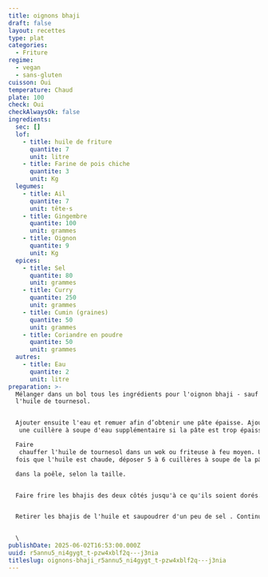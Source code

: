 ```yaml
---
title: oignons bhaji
draft: false
layout: recettes
type: plat
categories:
  - Friture
regime:
  - vegan
  - sans-gluten
cuisson: Oui
temperature: Chaud
plate: 100
check: Oui
checkAlwaysOk: false
ingredients:
  sec: []
  lof:
    - title: huile de friture
      quantite: 7
      unit: litre
    - title: Farine de pois chiche
      quantite: 3
      unit: Kg
  legumes:
    - title: Ail
      quantite: 7
      unit: tête·s
    - title: Gingembre
      quantite: 100
      unit: grammes
    - title: Oignon
      quantite: 9
      unit: Kg
  epices:
    - title: Sel
      quantite: 80
      unit: grammes
    - title: Curry
      quantite: 250
      unit: grammes
    - title: Cumin (graines)
      quantite: 50
      unit: grammes
    - title: Coriandre en poudre
      quantite: 50
      unit: grammes
  autres:
    - title: Eau
      quantite: 2
      unit: litre
preparation: >-
  Mélanger dans un bol tous les ingrédients pour l'oignon bhaji - sauf l'eau,
  l'huile de tournesol.


  Ajouter ensuite l'eau et remuer afin d’obtenir une pâte épaisse. Ajouter
   une cuillère à soupe d'eau supplémentaire si la pâte est trop épaisse.

  Faire
   chauffer l'huile de tournesol dans un wok ou friteuse à feu moyen. Une 
  fois que l'huile est chaude, déposer 5 à 6 cuillères à soupe de la pâte 

  dans la poêle, selon la taille.


  Faire frire les bhajis des deux côtés jusqu'à ce qu'ils soient dorés.


  Retirer les bhajis de l'huile et saupoudrer d'un peu de sel . Continuer jusqu'à ce que la pâte soit complètement épuisée.


  \
publishDate: 2025-06-02T16:53:00.000Z
uuid: r5annu5_ni4gygt_t-pzw4xblf2q---j3nia
titleslug: oignons-bhaji_r5annu5_ni4gygt_t-pzw4xblf2q---j3nia
---
```


